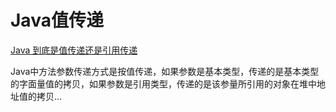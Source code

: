 # Java值传递

[Java 到底是值传递还是引用传递](https://www.zhihu.com/question/31203609)

Java中方法参数传递方式是按值传递，如果参数是基本类型，传递的是基本类型的字面量值的拷贝，如果参数是引用类型，传递的是该参量所引用的对象在堆中地址值的拷贝...